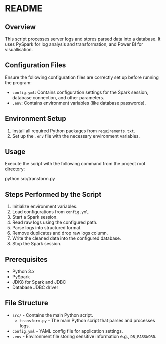 # README

## Overview
This script processes server logs and stores parsed data into a database. It uses PySpark for log analysis and transformation, and Power BI for visuallisation.

## Configuration Files
Ensure the following configuration files are correctly set up before running the program:
- `config.yml`: Contains configuration settings for the Spark session, database connection, and other parameters.
- `.env`: Contains environment variables (like database passwords).

## Environment Setup
1. Install all required Python packages from `requirements.txt`.
2. Set up the `.env` file with the necessary environment variables.

## Usage
Execute the script with the following command from the project root directory:

python src/transform.py


## Steps Performed by the Script
1. Initialize environment variables.
2. Load configurations from `config.yml`.
3. Start a Spark session.
4. Read raw logs using the configured path.
5. Parse logs into structured format.
6. Remove duplicates and drop raw logs column.
7. Write the cleaned data into the configured database.
8. Stop the Spark session.

## Prerequisites
- Python 3.x
- PySpark
- JDK8 for Spark and JDBC
- Database JDBC driver

## File Structure
- `src/` - Contains the main Python script.
  - `transform.py` - The main Python script that parses and processes logs.
- `config.yml` - YAML config file for application settings.
- `.env` - Environment file storing sensitive information e.g., `DB_PASSWORD`.